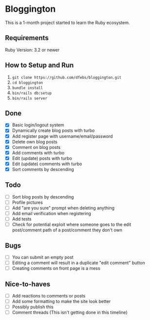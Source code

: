 # Bloggington

This is a 1-month project started to learn the Ruby ecosystem. 

## Requirements
Ruby Version: 3.2 or newer

## How to Setup and Run
1. `git clone https://github.com/dfebs/bloggington.git`
1. `cd bloggington`
1. `bundle install`
1. `bin/rails db:setup`
1. `bin/rails server`

## Done
- [x] Basic login/logout system
- [x] Dynamically create blog posts with turbo
- [x] Add register page with username/email/password
- [x] Delete own blog posts
- [x] Comment on blog posts
- [x] Add comments with turbo
- [x] Edit (update) posts with turbo
- [x] Edit (update) comments with turbo
- [x] Sort comments by descending

## Todo

- [ ] Sort blog posts by descending
- [ ] Profile pictures
- [ ] Add "are you sure" prompt when deleting anything
- [ ] Add email verification when registering
- [ ] Add tests
- [ ] Check for potential exploit where someone goes to the edit post/comment path of a post/comment they don't own

## Bugs
- [ ] You can submit an empty post
- [ ] Editing a comment will result in a duplicate "edit comment" button
- [ ] Creating comments on front page is a mess

## Nice-to-haves
- [ ] Add reactions to comments or posts
- [ ] Add some formatting to make the site look better
- [ ] Possibly publish this
- [ ] Comment threads (This isn't getting done in this timeline)